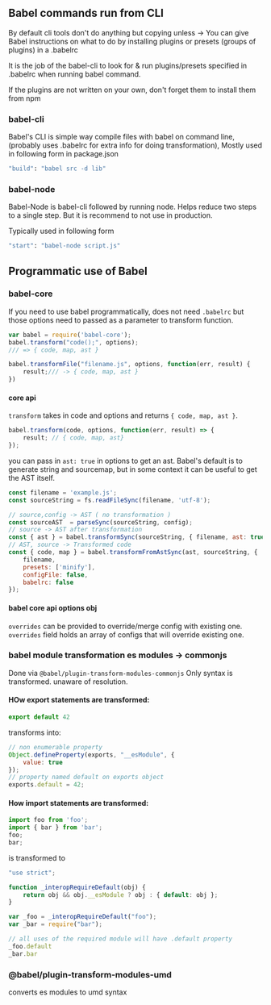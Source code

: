 
## Babel commands run from CLI

By default cli tools don't do anything but copying unless -> You can give Babel instructions on what to do by installing plugins or presets (groups of plugins) in a .babelrc

It is the job of the babel-cli to look for & run plugins/presets specified in .babelrc when running babel command.

If the plugins are not written on your own, don't forget them to install them from npm

### babel-cli

Babel's CLI is simple way compile files
with babel on command line, (probably uses .babelrc for extra info for doing transformation),
Mostly used in following form in package.json
``` sh
"build": "babel src -d lib"
```

### babel-node

Babel-Node is babel-cli followed by running node.
Helps reduce two steps to a single step.
But it is recommend to not use in production.

Typically used in following form
``` sh
"start": "babel-node script.js"
```

## Programmatic use of Babel

### babel-core

If you need to use babel programmatically,
does not need `.babelrc` but those options need to passed as a parameter to transform function.

``` js
var babel = require('babel-core');
babel.transform("code();", options);
/// => { code, map, ast }

babel.transformFile("filename.js", options, function(err, result) {
    result;/// -> { code, map, ast }
})
```

#### core api

`transform` takes in code and options and returns `{ code, map, ast }`.
```js
babel.transform(code, options, function(err, result) => {
    result; // { code, map, ast}
});
```

you can pass in `ast: true` in options to get an ast.
Babel's default is to generate string and sourcemap, but in some context it can 
be useful to get the AST itself.

```js
const filename = 'example.js';
const sourceString = fs.readFileSync(filename, 'utf-8');

// source,config -> AST ( no transformation )
const sourceAST  = parseSync(sourceString, config);
// source -> AST after transformation
const { ast } = babel.transformSync(sourceString, { filename, ast: true, code: false});
// AST, source -> Transformed code
const { code, map } = babel.transformFromAstSync(ast, sourceString, {
    filename,
    presets: ['minify'],
    configFile: false,
    babelrc: false
});
```

#### babel core api options obj

`overrides` can be provided to override/merge config with existing one.
`overrides` field holds an array of configs that will override existing one.


### babel module transformation es modules -> commonjs

Done via `@babel/plugin-transform-modules-commonjs`
Only syntax is transformed. unaware of resolution.

#### HOw export statements are transformed:
```js
export default 42
```
transforms into:
```js
// non enumerable property
Object.defineProperty(exports, "__esModule", {
    value: true
});
// property named default on exports object
exports.default = 42;
```

#### How import statements are transformed:

```js
import foo from 'foo';
import { bar } from 'bar';
foo;
bar;
```
is transformed to
```js
"use strict";

function _interopRequireDefault(obj) {
    return obj && obj.__esModule ? obj : { default: obj };
}

var _foo = _interopRequireDefault("foo");
var _bar = require("bar");

// all uses of the required module will have .default property
_foo.default
_bar.bar
```

### @babel/plugin-transform-modules-umd

converts es modules to umd syntax

